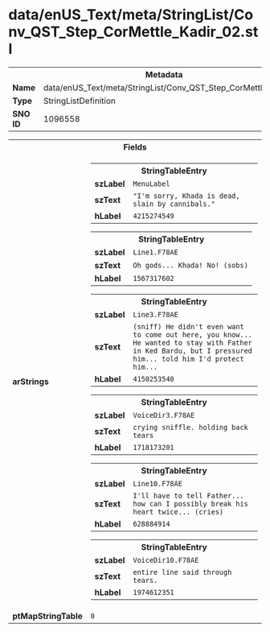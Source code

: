<h1>data/enUS_Text/meta/StringList/Conv_QST_Step_CorMettle_Kadir_02.stl</h1><table><tr><th colspan="100%">Metadata</th></tr><tr><td><b>Name</b></td><td>data/enUS_Text/meta/StringList/Conv_QST_Step_CorMettle_Kadir_02.stl</td></tr><tr><td><b>Type</b></td><td>StringListDefinition</td></tr><tr><td><b>SNO ID</b></td><td>1096558</td></tr></table>

<table><tr><th colspan="100%">Fields</th></tr><tr><td><b>arStrings</b></td><td><table><tr><th colspan="100%">StringTableEntry</th></tr><tr><td><b>szLabel</b></td><td><code>MenuLabel</code></td></tr><tr><td><b>szText</b></td><td><code>"I'm sorry, Khada is dead, slain by cannibals."</code></td></tr><tr><td><b>hLabel</b></td><td><code>4215274549</code></td></tr></table>


<table><tr><th colspan="100%">StringTableEntry</th></tr><tr><td><b>szLabel</b></td><td><code>Line1.F78AE</code></td></tr><tr><td><b>szText</b></td><td><code>Oh gods... Khada! No! (sobs)</code></td></tr><tr><td><b>hLabel</b></td><td><code>1567317602</code></td></tr></table>


<table><tr><th colspan="100%">StringTableEntry</th></tr><tr><td><b>szLabel</b></td><td><code>Line3.F78AE</code></td></tr><tr><td><b>szText</b></td><td><code>(sniff) He didn't even want to come out here, you know... He wanted to stay with Father in Ked Bardu, but I pressured him... told him I'd protect him...</code></td></tr><tr><td><b>hLabel</b></td><td><code>4150253540</code></td></tr></table>


<table><tr><th colspan="100%">StringTableEntry</th></tr><tr><td><b>szLabel</b></td><td><code>VoiceDir3.F78AE</code></td></tr><tr><td><b>szText</b></td><td><code>crying sniffle. holding back tears</code></td></tr><tr><td><b>hLabel</b></td><td><code>1718173201</code></td></tr></table>


<table><tr><th colspan="100%">StringTableEntry</th></tr><tr><td><b>szLabel</b></td><td><code>Line10.F78AE</code></td></tr><tr><td><b>szText</b></td><td><code>I'll have to tell Father... how can I possibly break his heart twice... (cries)</code></td></tr><tr><td><b>hLabel</b></td><td><code>628884914</code></td></tr></table>


<table><tr><th colspan="100%">StringTableEntry</th></tr><tr><td><b>szLabel</b></td><td><code>VoiceDir10.F78AE</code></td></tr><tr><td><b>szText</b></td><td><code>entire line said through tears.</code></td></tr><tr><td><b>hLabel</b></td><td><code>1974612351</code></td></tr></table>


</td></tr><tr><td><b>ptMapStringTable</b></td><td><code>0</code></td></tr></table>

